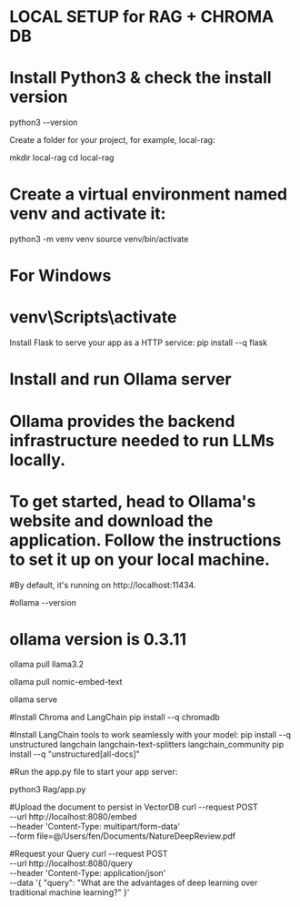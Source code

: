 # LOCAL SETUP for RAG + CHROMA DB
# Install Python3 & check the install version
python3 --version

Create a folder for your project, for example, local-rag:

mkdir local-rag
cd local-rag

# Create a virtual environment named venv and activate it:
python3 -m venv venv
source venv/bin/activate
# For Windows
# venv\Scripts\activate

Install Flask to serve your app as a HTTP service:
pip install --q flask


# Install and run Ollama server
# Ollama provides the backend infrastructure needed to run LLMs locally. 
# To get started, head to Ollama's website and download the application. Follow the instructions to set it up on your local machine. 
#By default, it's running on http://localhost:11434.

#ollama --version
# ollama version is 0.3.11

ollama pull llama3.2

ollama pull nomic-embed-text

ollama serve


#Install Chroma and LangChain
pip install --q chromadb

#Install LangChain tools to work seamlessly with your model:
pip install --q unstructured langchain langchain-text-splitters langchain_community
pip install --q "unstructured[all-docs]"


#Run the app.py file to start your app server:

python3 Rag/app.py

#Upload the document to persist in VectorDB
curl --request POST \
  --url http://localhost:8080/embed \
  --header 'Content-Type: multipart/form-data' \
  --form file=@/Users/fen/Documents/NatureDeepReview.pdf

#Request your Query
curl --request POST \
  --url http://localhost:8080/query \
  --header 'Content-Type: application/json' \
  --data '{ "query": "What are the advantages of deep learning over traditional machine learning?" }'


